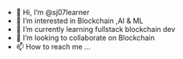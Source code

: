 - 👋 Hi, I’m @sj07learner
- 👀 I’m interested in Blockchain ,AI & ML
- 🌱 I’m currently learning fullstack blockchain dev
- 💞️ I’m looking to collaborate on Blockchain
- 📫 How to reach me ...

<!---
sj07learner/sj07learner is a ✨ special ✨ repository because its `README.md` (this file) appears on your GitHub profile.
You can click the Preview link to take a look at your changes.
--->
